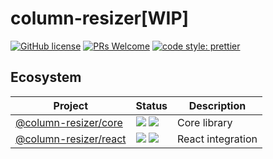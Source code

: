 # column-resizer[WIP]

[![GitHub license](https://img.shields.io/badge/license-MIT-blue.svg)](https://github.com/Runjuu/column-resizer/blob/main/LICENSE) [![PRs Welcome](https://img.shields.io/badge/PRs-welcome-brightgreen.svg)](#contributing) [![code style: prettier](https://img.shields.io/badge/code_style-prettier-ff69b4.svg?style=flat)](https://github.com/prettier/prettier)

## Ecosystem

| **Project**                               | **Status**                                                                                                                                                                                                                                                      | **Description**   |
| ----------------------------------------- | --------------------------------------------------------------------------------------------------------------------------------------------------------------------------------------------------------------------------------------------------------------- | ----------------- |
| [@column-resizer/core](./packages/core)   | ![](https://img.shields.io/npm/v/@column-resizer/core.svg?style=flat) [![](https://img.shields.io/bundlephobia/minzip/@column-resizer/core?label=minzipped%20size&colorA=373737&colorB=0A70E9&style=flat)](https://bundlephobia.com/result?p=@column-resizer/core)    | Core library      |
| [@column-resizer/react](./packages/react) | ![](https://img.shields.io/npm/v/@column-resizer/react.svg?style=flat) [![](https://img.shields.io/bundlephobia/minzip/@column-resizer/react?label=minzipped%20size&colorA=373737&colorB=0A70E9&style=flat)](https://bundlephobia.com/result?p=@column-resizer/react) | React integration |
